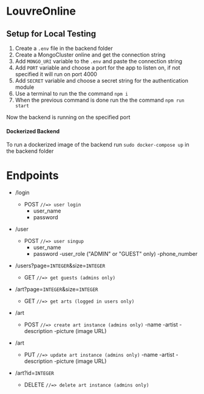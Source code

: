 # LouvreOnline

## Setup for Local Testing

1. Create a `.env` file in the backend folder
2. Create a MongoCluster online and get the connection string
3. Add `MONGO_URI` variable to the `.env` and paste the connection string
4. Add `PORT` variable and choose a port for the app to listen on, if not specified it will run on port 4000
5. Add `SECRET` variable and choose a secret string for the authentication module
6. Use a terminal to run the the command `npm i`
6. When the previous command is done run the the command `npm run start`

Now the backend is running on the specified port

#### Dockerized Backend
To run a dockerized image of the backend run `sudo docker-compose up` in the backend folder

# Endpoints

- /login
    - POST `//=> user login`
        - user_name
        - password

- /user
    - POST `//=> user singup`
        - user_name
        - password
        -user_role ("ADMIN" or "GUEST" only) 
        -phone_number

- /users?page=`INTEGER`&size=`INTEGER`
    - GET `//=> get guests (admins only)`

- /art?page=`INTEGER`&size=`INTEGER`
    - GET `//=> get arts (logged in users only)`

- /art
    - POST `//=> create art instance (admins only)`
        -name
        -artist
        -description
        -picture (image URL)
        
- /art
    - PUT `//=> update art instance (admins only)`
        -name
        -artist
        -description
        -picture (image URL)
        
- /art?id=`INTEGER`
    - DELETE `//=> delete art instance (admins only)`
       
